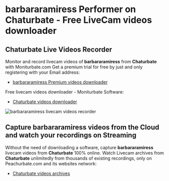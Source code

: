 # barbararamiress Performer on Chaturbate - Free LiveCam videos downloader

## Chaturbate Live Videos Recorder

Monitor and record livecam videos of **barbararamiress** from **Chaturbate** with Moniturbate.com
Get a premium trial for free by just and only registering with your Email address:
* [barbararamiress Premium videos downloader](https://moniturbate.com/request-demo-licence-key.html)

Free livecam videos downloader - Moniturbate Software:
* [Chaturbate videos downloader](https://moniturbate.com/moniturbate-download-software.html)

![barbararamiress livecam videos recorder](https://peachurnet.com/templates/moniturbate-software.png)


## Capture barbararamiress videos from the Cloud and watch your recordings on Streaming

Without the need of downloading a software, capture **barbararamiress** livecam videos from **Chaturbate** 100% online.
Watch Livecam archives from **Chaturbate** unlimitedly from thousands of existing recordings, only on Peachurbate.com and its websites network:
* [Chaturbate videos archives](https://peachurnet.com/)